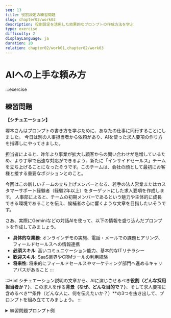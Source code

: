 ```yaml
---
seq: 13
title: 役割設定の練習問題
slug: chapter02/work02
description: 役割設定を活用した効果的なプロンプトの作成方法を学ぶ
type: exercise
difficulty: 2
displayLanguage: ja
duration: 20
relation: chapter02/work01,chapter02/work03
---
```


# AIへの上手な頼み方

:::exercise
## 練習問題
**【シチュエーション】**

塚本さんはプロンプトの書き方を学ぶために、あなたの仕事に同行することにしました。
今日は別の人事担当者から依頼があり、AIを使った求人要項の作り方を指導しにやってきました。

担当者によると、昨年より事業が拡大し顧客からの問い合わせが急増しているため、より丁寧で迅速な対応ができるよう、新たに「インサイドセールス」チームを立ち上げることになったそうです。このチームは、会社の顔として最初にお客様と接する重要なポジションとのこと。

今回はこの新しいチームの立ち上げメンバーとなる、若手の法人営業またはカスタマーサポート経験者（経験2年以上）をターゲットにした求人要項を作成します。
人事部によると、チームの初期メンバーであるという魅力や主体的に成長できる環境であることを伝え、候補者の心に響くような文章を目指したいそうです。

さあ、実際にGeminiなどの対話AIを使って、以下の情報を盛り込んだプロンプトを作成してみましょう。

* **具体的な業務**: オンラインデモの実施、電話・メールでの課題ヒアリング、フィールドセールスへの情報連携
* **必須スキル**: 高いコミュニケーション能力、基本的なITリテラシー
* **歓迎スキル**: SaaS業界やCRMツールの利用経験
* **将来性**: 将来的にフィールドセールスやマーケティング部門へ進めるキャリアパスがあること
:::

:::Hint
シチュエーション説明の文章から、AIに演じさせるべき**役割（どんな採用担当者か？）**、この求人を作る**背景（なぜ、どんな目的で？）**、そして求人要項に含めるべき**条件（どんな人に、何を伝えたいか？）**の3つを抜き出して、プロンプトを組み立ててみましょう。
:::

<details><summary>練習問題プロンプト例</summary>

```
# 役割
あなたは、BtoB SaaS企業の採用に精通した人事部長です。

# 背景
当社は、急成長中のマーケティングオートメーションツールを提供しています。ありがたいことに顧客からの問い合わせが急増しており、より丁寧で迅速な対応を行うため、新たに「インサイドセールス」チームを立ち上げることになりました。このチームは、当社の顔として最初にお客様と接する重要なポジションです。

# 条件
- ターゲットは、法人営業またはカスタマーサポートの経験が2年以上ある若手人材です。
- チームの立ち上げメンバーであることを魅力として伝え、主体性や成長意欲のある人材に響くような内容にしてください。
- 以下の要素を必ず含めてください。
  - ポジションのミッション: なぜこのチームが必要なのか
  - 具体的な業務: オンラインデモ、電話・メールでの課題ヒアリング、営業担当への情報連携
  - 必須スキル: 基本的なITリテラシー、高いコミュニケーション能力
  - 歓迎スキル: SaaS業界での就業経験、CRMツールの利用経験
  - キャリアパス: 将来的にフィールドセールスやマーケティング部門へ進める可能性

上記の役割、背景、条件をすべて満たす、最高の求人要項を作成してください。
```

## 練習問題AI回答出力例
（AIによる回答のイメージ）

```
**急成長SaaSのインサイドセールス立ち上げメンバーを募集！**
この度は、当社の求人にご興味をお持ちいただきありがとうございます。BtoB SaaS企業の採用を担当している人事部長の○○です。

ポジションのミッション：お客様の課題解決の入り口を創る
私たちは、マーケティングオートメーションツールの提供を通じて、多くの企業のマーケティング活動を支援しています。ありがたいことに、新規のお客様からの問い合わせが急増しており、より丁寧で迅速な対応を行うために、この度、インサイドセールスチームを立ち上げることになりました。

インサイドセールスは、お客様が最初に接する当社の「顔」です。単なる問い合わせ対応ではなく、お客様の潜在的な課題を深く掘り下げ、最適な解決策の糸口を見つけることがミッションです。この重要な役割を担うことで、お客様のビジネス成長を最前線で支えることができます。

具体的な業務内容：お客様の「伴走者」として
インサイドセールスチームのメンバーとして、以下のような業務に携わっていただきます。
オンラインデモの実施： 弊社のツールがいかに顧客の課題を解決できるか、オンラインでわかりやすくご説明いただきます。
電話・メールでのヒアリング： お客様の状況を丁寧にヒアリングし、抱えている課題やニーズを正確に把握していただきます。
営業担当への情報連携： ヒアリングした内容をフィールドセールスにスムーズに引き継ぎ、商談の成功率を高めます。

必須スキル・歓迎スキル
【必須スキル】
法人営業またはカスタマーサポートの実務経験が2年以上ある方
基本的なITリテラシーをお持ちの方（PC操作、Officeソフトなど）
高いコミュニケーション能力をお持ちの方（相手の意図を汲み取り、わかりやすく説明できる能力）

【歓迎スキル】
SaaS業界での就業経験
CRMツール（Salesforce, Hubspotなど）の利用経験

キャリアパス：自ら未来を切り拓く
インサイドセールスは、マーケティングから営業活動まで一連のビジネスプロセスに関わるため、幅広いスキルを身につけることができます。将来的には、お客様と直接対面で商談を行うフィールドセールスや、より上流の戦略策定に関わるマーケティング部門など、多様なキャリアパスを選択可能です。

立ち上げメンバーとして、チームの文化や仕組みづくりにも主体的に関わることができます。自らのアイデアがチームや会社の成長に直結する、非常にやりがいのある環境です。
私たちは、あなたの成長意欲を全力でサポートします。ぜひ、私たちと共に新たなチームを創り上げていきましょう。
ご応募を心よりお待ちしております。
```
</details>

